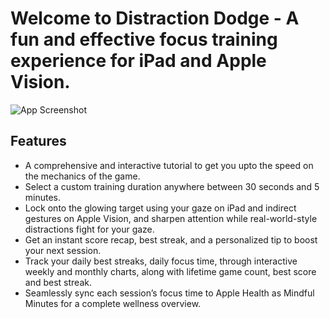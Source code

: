 # Welcome to Distraction Dodge - A fun and effective focus training experience for iPad and Apple Vision.

![App Screenshot](screenshot.png)

## Features

- A comprehensive and interactive tutorial to get you upto the speed on the mechanics of the game.
- Select a custom training duration anywhere between 30 seconds and 5 minutes.
- Lock onto the glowing target using your gaze on iPad and indirect gestures on Apple Vision, and sharpen attention while real-world-style distractions fight for your gaze.
- Get an instant score recap, best streak, and a personalized tip to boost your next session.
- Track your daily best streaks, daily focus time, through interactive weekly and monthly charts, along with lifetime game count, best score and best streak.
- Seamlessly sync each session’s focus time to Apple Health as Mindful Minutes for a complete wellness overview.
